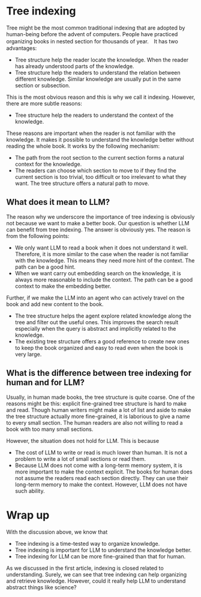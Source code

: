 # Tree indexing

Tree might be the most common traditional indexing that are adopted by human-being before the advent of computers. People have practiced organizing books in nested section for thousands of year.　It has two advantages:

- Tree structure help the reader locate the knowledge. When the reader has already understood parts of the knowledge. 
- Tree structure help the readers to understand the relation between different knowledge. Similar knowledge are usually put in the same section or subsection.

This is the most obvious reason and this is why we call it indexing. However, there are more subtle reasons:

- Tree structure help the readers to understand the context of the knowledge. 

These reasons are important when the reader is not familiar with the knowledge. It makes it possible to understand the knowledge better without reading the whole book. It works by the following mechanism:

- The path from the root section to the current section forms a natural context for the knowledge. 
- The readers can choose which section to move to if they find the current section is too trivial, too difficult or too irrelevant to what they want. The tree structure offers a natural path to move.

## What does it mean to LLM?

The reason why we underscore the importance of tree indexing is obviously not because we want to make a better book. Our question is whether LLM can benefit from tree indexing. The answer is obviously yes. The reason is from the following points:

- We only want LLM to read a book when it does not understand it well. Therefore, it is more similar to the case when the reader is not familiar with the knowledge. This means they need more hint of the context. The path can be a good hint.
- When we want carry out embedding search on the knowledge, it is always more reasonable to include the context. The path can be a good context to make the embedding better.

Further, if we make the LLM into an agent who can actively travel on the book and add new content to the book.

- The tree structure helps the agent explore related knowledge along the tree and filter out the useful ones. This improves the search result especially when the query is abstract and implicitly related to the knowledge.
- The existing tree structure offers a good reference to create new ones to keep the book organized and easy to read even when the book is very large.

## What is the difference between tree indexing for human and for LLM?

Usually, in human made books, the tree structure is quite coarse. One of the reasons might be this: explicit fine-grained tree structure is hard to make and read. Though human writers might make a lot of list and aside to make the tree structure actually more fine-grained, it is laborious to give a name to every small section. The human readers are also not willing to read a book with too many small sections.

However, the situation does not hold for LLM. This is because
- The cost of LLM to write or read is much lower than human. It is not a problem to write a lot of small sections or read them.
- Because LLM does not come with a long-term memory system, it is more important to make the context explicit. The books for human does not assume the readers read each section directly. They can use their long-term memory to make the context. However, LLM does not have such ability.

# Wrap up

With the discussion above, we know that

- Tree indexing is a time-tested way to organize knowledge.
- Tree indexing is important for LLM to understand the knowledge better.
- Tree indexing for LLM can be more fine-grained than that for human.

As we discussed in the first article, indexing is closed related to understanding. Surely, we can see that tree indexing can help organizing and retrieve knowledge. However, could it really help LLM to understand abstract things like science?
